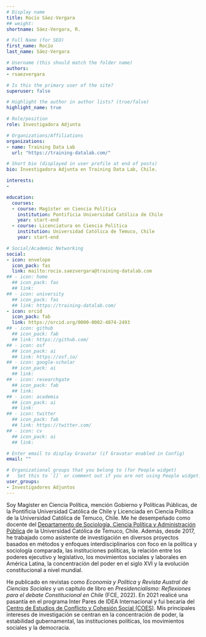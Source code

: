 ```yaml
---
# Display name
title: Rocío Sáez-Vergara
## weight: 
shortname: Sáez-Vergara, R.

# Full Name (for SEO)
first_name: Rocío
last_name: Sáez-Vergara

# Username (this should match the folder name)
authors:
- rsaezvergara

# Is this the primary user of the site?
superuser: false

# Highlight the author in author lists? (true/false)
highlight_name: true

# Role/position
role: Investigadora Adjunta

# Organizations/Affiliations
organizations:
- name: Training Data Lab
  url: "https://training-datalab.com/"

# Short bio (displayed in user profile at end of posts)
bio: Investigadora Adjunta en Training Data Lab, Chile.

interests:
- 

education:
  courses:
  - course: Magíster en Ciencia Política
    institution: Pontificia Universidad Católica de Chile
    year: start-end
  - course: Licenciatura en Ciencia Política
    institution: Universidad Católica de Temuco, Chile
    year: start-end

# Social/Academic Networking
social:
- icon: envelope
  icon_pack: fas
  link: mailto:rocio.saezvergara@training-datalab.com
## - icon: home
  ## icon_pack: fas
  ## link: 
## - icon: university
  ## icon_pack: fas
  ## link: https://training-datalab.com/
- icon: orcid
  icon_pack: fab
  link: https://orcid.org/0000-0002-4074-2493
## - icon: github
  ## icon_pack: fab
  ## link: https://github.com/
## - icon: osf
  ## icon_pack: ai
  ## link: https://osf.io/
## - icon: google-scholar
  ## icon_pack: ai
  ## link: 
## - icon: researchgate
  ## icon_pack: fab
  ## link: 
## - icon: academia
  ## icon_pack: ai
  ## link: 
## - icon: twitter
  ## icon_pack: fab
  ## link: https://twitter.com/
## - icon: cv
  ## icon_pack: ai
  ## link: 

# Enter email to display Gravatar (if Gravatar enabled in Config)
email: ""

# Organizational groups that you belong to (for People widget)
#   Set this to `[]` or comment out if you are not using People widget.
user_groups:
- Investigadores Adjuntos
---
```


Soy Magíster en Ciencia Política, mención Gobierno y Políticas Públicas, de la Pontificia Universidad Católica de Chile y Licenciada en Ciencia Política de la Universidad Católica de Temuco, Chile. Me he desempeñado como docente del [Departamento de Sociología, Ciencia Política y Administración Pública](https://soccipol.uct.cl/) de la Universidad Católica de Temuco, Chile. Además, desde 2017, he trabajado como asistente de investigación en diversos proyectos basados en métodos y enfoques interdisciplinarios con foco en la política y sociología comparada, las instituciones políticas, la relación entre los poderes ejecutivo y legislativo, los movimientos sociales y laborales en América Latina, la concentración del poder en el siglo XVI y la evolución constitucional a nivel mundial.

He publicado en revistas como *Economía y Política* y *Revista Austral de Ciencias Sociales* y un capítulo de libro en *Presidencialismo: Reflexiones para el debate Constitucional en Chile* (FCE, 2022). En 2021 realicé una pasantía en el programa Inter Pares de IDEA Internacional y fui becaria del [Centro de Estudios de Conflicto y Cohesión Social (COES)](https://coes.cl/). Mis principales intereses de investigación se centran en la concentración de poder, la estabilidad gubernamental, las instituciones políticas, los movimientos sociales y la democracia.